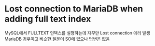 # Lost connection to MariaDB when adding full text index
MySQL에서 FULLTEXT 인덱스를 설정하는데 자꾸만 Lost connection 에러 발생  
MariaDB 경우이고 [비슷한 질문](http://stackoverflow.com/questions/33993616/error-2013-lost-connection-to-mariadb-when-adding-full-text-index)이 SO에 있으나 답변은 없음